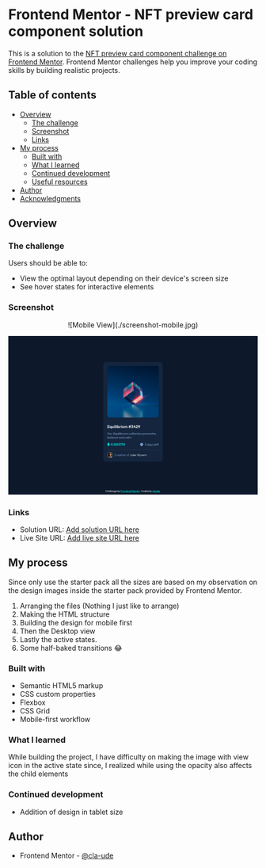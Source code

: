 # Frontend Mentor - NFT preview card component solution

This is a solution to the [NFT preview card component challenge on Frontend Mentor](https://www.frontendmentor.io/challenges/nft-preview-card-component-SbdUL_w0U). Frontend Mentor challenges help you improve your coding skills by building realistic projects.

## Table of contents

- [Overview](#overview)
  - [The challenge](#the-challenge)
  - [Screenshot](#screenshot)
  - [Links](#links)
- [My process](#my-process)
  - [Built with](#built-with)
  - [What I learned](#what-i-learned)
  - [Continued development](#continued-development)
  - [Useful resources](#useful-resources)
- [Author](#author)
- [Acknowledgments](#acknowledgments)

## Overview

### The challenge

Users should be able to:

- View the optimal layout depending on their device's screen size
- See hover states for interactive elements

### Screenshot

<div align="center">
![Mobile View](./screenshot-mobile.jpg)
</div>

![Desktop View](./screenshot-desktop.jpg)

### Links

- Solution URL: [Add solution URL here](https://your-solution-url.com)
- Live Site URL: [Add live site URL here](https://your-live-site-url.com)

## My process

Since only use the starter pack all the sizes are based on my observation on the design images inside the starter pack provided by Frontend Mentor.

1. Arranging the files (Nothing I just like to arrange)
2. Making the HTML structure
3. Building the design for mobile first
4. Then the Desktop view
5. Lastly the active states.
6. Some half-baked transitions 😂

### Built with

- Semantic HTML5 markup
- CSS custom properties
- Flexbox
- CSS Grid
- Mobile-first workflow

### What I learned

While building the project, I have difficulty on making the image with view icon in the active state since, I realized while using the opacity also affects the child elements

### Continued development

- Addition of design in tablet size

## Author

- Frontend Mentor - [@cla-ude](https://www.frontendmentor.io/profile/cla-ude)
